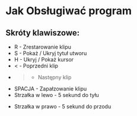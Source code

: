 # Jak Obsługiwać program

## Skróty klawiszowe:

+ R - Zrestarowanie klipu
+ S - Pokaż / Ukryj tytuł utworu
+ H - Ukryj / Pokaż kursor
+ < - Poprzedni klip
+ > - Następny klip
+ SPACJA - Zapałzowanie klipu
+ Strzałka w lewo - 5 sekund do tyłu
- Strzałka w prawo - 5 sekund do przodu
